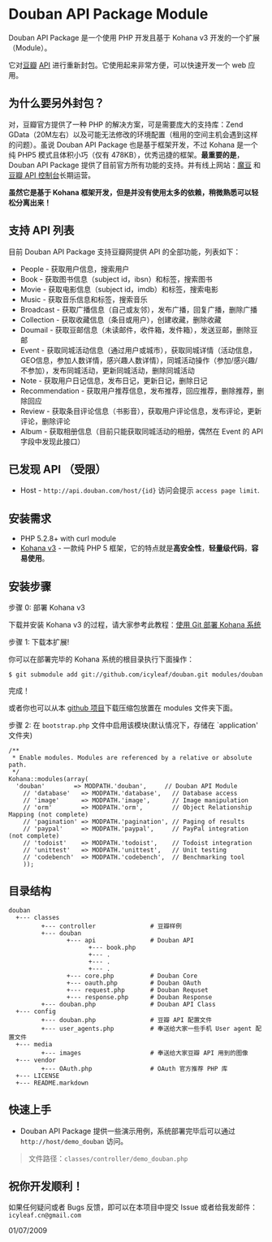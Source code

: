 # Douban API Package Module

Douban API Package 是一个使用 PHP 开发且基于 Kohana v3 开发的一个扩展（Module）。

它对[豆瓣](http://www.douban.com/) [API](http://www.douban.com/service/apidoc/) 进行重新封包。它使用起来非常方便，可以快速开发一个 web 应用。

## 为什么要另外封包？

对，豆瓣官方提供了一种 PHP 的解决方案，可是需要庞大的支持库：Zend GData（20M左右）以及可能无法修改的环境配置（租用的空间主机会遇到这样的问题）。虽说 Douban API Package 也是基于框架开发，不过 Kohana 是一个纯 PHP5 模式且体积小巧（仅有 478KB），优秀迅捷的框架。**最重要的是**，Douban API Package 提供了目前官方所有功能的支持。并有线上网站：[魔豆](http://modou.us/) 和[豆瓣 API 控制台](http://modou.us/console)长期运营。

**虽然它是基于 Kohana 框架开发，但是并没有使用太多的依赖，稍微熟悉可以轻松分离出来！**


## 支持 API 列表

目前 Douban API Package 支持豆瓣网提供 API 的全部功能，列表如下：

* People - 获取用户信息，搜索用户
* Book - 获取图书信息（subject id，ibsn）和标签，搜索图书
* Movie - 获取电影信息（subject id，imdb）和标签，搜索电影
* Music - 获取音乐信息和标签，搜索音乐
* Broadcast - 获取广播信息（自己或友邻），发布广播，回复广播，删除广播
* Collection - 获取收藏信息（条目或用户），创建收藏，删除收藏
* Doumail - 获取豆邮信息（未读邮件，收件箱，发件箱），发送豆邮，删除豆邮
* Event - 获取同城活动信息（通过用户或城市），获取同城详情（活动信息，GEO信息，参加人数详情，感兴趣人数详情），同城活动操作（参加/感兴趣/不参加），发布同城活动，更新同城活动，删除同城活动
* Note - 获取用户日记信息，发布日记，更新日记，删除日记
* Recommendation - 获取用户推荐信息，发布推荐，回应推荐，删除推荐，删除回应
* Review - 获取条目评论信息（书影音），获取用户评论信息，发布评论，更新评论，删除评论
* Album - 获取相册信息（目前只能获取同城活动的相册，偶然在 Event 的 API 字段中发现此接口）

## 已发现 API （受限）

* Host - `http://api.douban.com/host/{id}` 访问会提示 `access page limit`.


## 安装需求

* PHP 5.2.8+ with curl module
* [Kohana v3](http://github.com/kohana/kohana) - 一款纯 PHP 5 框架，它的特点就是**高安全性**，**轻量级代码**，**容易使用**。 

## 安装步骤

步骤 0: 部署 Kohana v3

下载并安装 Kohana v3 的过程，请大家参考此教程：[使用 Git 部署 Kohana 系统](http://kohanaphp.cn/guide/tutorials.git)

步骤 1: 下载本扩展!

你可以在部署完毕的 Kohana 系统的根目录执行下面操作：

	$ git submodule add git://github.com/icyleaf/douban.git modules/douban

完成！

或者你也可以从本 [github 项目](http://github.com/icyleaf/douban)下载压缩包放置在 modules 文件夹下面。

步骤 2: 在 `bootstrap.php` 文件中启用该模块(默认情况下，存储在 `application' 文件夹)

	/**
	 * Enable modules. Modules are referenced by a relative or absolute path.
	 */
	Kohana::modules(array(
	  'douban'        => MODPATH.'douban',     // Douban API Module
		// 'database'   => MODPATH.'database',   // Database access
		// 'image'      => MODPATH.'image',      // Image manipulation
		// 'orm'        => MODPATH.'orm',        // Object Relationship Mapping (not complete)
		// 'pagination' => MODPATH.'pagination', // Paging of results
		// 'paypal'     => MODPATH.'paypal',     // PayPal integration (not complete)
		// 'todoist'    => MODPATH.'todoist',    // Todoist integration
		// 'unittest'   => MODPATH.'unittest',   // Unit testing
		// 'codebench'  => MODPATH.'codebench',  // Benchmarking tool
		));

## 目录结构
	
	douban
	  +--- classes
	         +--- controller               # 豆瓣样例
	         +--- douban
		            +--- api               # Douban API
						  +--- book.php
						  +--- .
						  +--- .
						  +--- .
					+--- core.php          # Douban Core
					+--- oauth.php         # Douban OAuth
					+--- request.php       # Douban Requset 
					+--- response.php      # Douban Response
	         +--- douban.php               # Douban API Class
	  +--- config
	         +--- douban.php               # 豆瓣 API 配置文件
			 +--- user_agents.php          # 奉送给大家一些手机 User agent 配置文件
	  +--- media
	         +--- images                   # 奉送给大家豆瓣 API 用到的图像		
	  +--- vendor
	         +--- OAuth.php                # OAuth 官方推荐 PHP 库
	  +--- LICENSE
	  +--- README.markdown
	
## 快速上手

* Douban API Package 提供一些演示用例，系统部署完毕后可以通过 `http://host/demo_douban` 访问。 

> 文件路径：`classes/controller/demo_douban.php`


## 祝你开发顺利！

如果任何疑问或者 Bugs 反馈，即可以在本项目中提交 Issue 或者给我发邮件：`icyleaf.cn@gmail.com`

01/07/2009